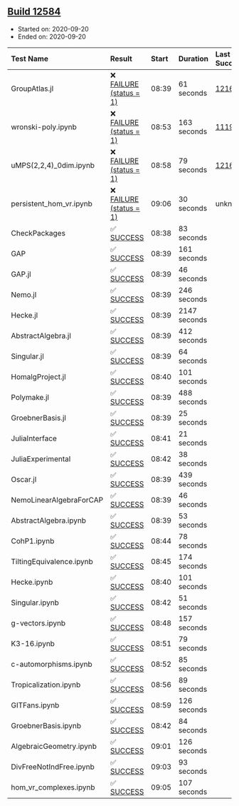 ## [Build 12584](https://oscarci.mathematik.uni-kl.de/job/oscar/12584/)

* Started on: 2020-09-20
* Ended on: 2020-09-20

| Test Name    | Result | Start | Duration | Last Success | First Failure |
|:-------------|:-------|:------|:---------|:-------------|:--------------|
| GroupAtlas.jl | ❌ [FAILURE (status = 1)](https://oscarci.mathematik.uni-kl.de/job/oscar/12584/artifact/logs/build-12584/GroupAtlas.jl.log) | 08:39 | 61 seconds | [12167](https://oscarci.mathematik.uni-kl.de/job/oscar/12167/) | [12168](https://oscarci.mathematik.uni-kl.de/job/oscar/12168/) |
| wronski-poly.ipynb | ❌ [FAILURE (status = 1)](https://oscarci.mathematik.uni-kl.de/job/oscar/12584/artifact/logs/build-12584/wronski-poly.ipynb.log) | 08:53 | 163 seconds | [11192](https://oscarci.mathematik.uni-kl.de/job/oscar/11192/) | [11193](https://oscarci.mathematik.uni-kl.de/job/oscar/11193/) |
| uMPS(2,2,4)_0dim.ipynb | ❌ [FAILURE (status = 1)](https://oscarci.mathematik.uni-kl.de/job/oscar/12584/artifact/logs/build-12584/uMPS-2-2-4-_0dim.ipynb.log) | 08:58 | 79 seconds | [12167](https://oscarci.mathematik.uni-kl.de/job/oscar/12167/) | [12168](https://oscarci.mathematik.uni-kl.de/job/oscar/12168/) |
| persistent_hom_vr.ipynb | ❌ [FAILURE (status = 1)](https://oscarci.mathematik.uni-kl.de/job/oscar/12584/artifact/logs/build-12584/persistent_hom_vr.ipynb.log) | 09:06 | 30 seconds | unknown | unknown |
| CheckPackages | ✅ [SUCCESS](https://oscarci.mathematik.uni-kl.de/job/oscar/12584/artifact/logs/build-12584/CheckPackages.log) | 08:38 | 83 seconds |  |  |
| GAP | ✅ [SUCCESS](https://oscarci.mathematik.uni-kl.de/job/oscar/12584/artifact/logs/build-12584/GAP.log) | 08:39 | 161 seconds |  |  |
| GAP.jl | ✅ [SUCCESS](https://oscarci.mathematik.uni-kl.de/job/oscar/12584/artifact/logs/build-12584/GAP.jl.log) | 08:39 | 46 seconds |  |  |
| Nemo.jl | ✅ [SUCCESS](https://oscarci.mathematik.uni-kl.de/job/oscar/12584/artifact/logs/build-12584/Nemo.jl.log) | 08:39 | 246 seconds |  |  |
| Hecke.jl | ✅ [SUCCESS](https://oscarci.mathematik.uni-kl.de/job/oscar/12584/artifact/logs/build-12584/Hecke.jl.log) | 08:39 | 2147 seconds |  |  |
| AbstractAlgebra.jl | ✅ [SUCCESS](https://oscarci.mathematik.uni-kl.de/job/oscar/12584/artifact/logs/build-12584/AbstractAlgebra.jl.log) | 08:39 | 412 seconds |  |  |
| Singular.jl | ✅ [SUCCESS](https://oscarci.mathematik.uni-kl.de/job/oscar/12584/artifact/logs/build-12584/Singular.jl.log) | 08:39 | 64 seconds |  |  |
| HomalgProject.jl | ✅ [SUCCESS](https://oscarci.mathematik.uni-kl.de/job/oscar/12584/artifact/logs/build-12584/HomalgProject.jl.log) | 08:40 | 101 seconds |  |  |
| Polymake.jl | ✅ [SUCCESS](https://oscarci.mathematik.uni-kl.de/job/oscar/12584/artifact/logs/build-12584/Polymake.jl.log) | 08:39 | 488 seconds |  |  |
| GroebnerBasis.jl | ✅ [SUCCESS](https://oscarci.mathematik.uni-kl.de/job/oscar/12584/artifact/logs/build-12584/GroebnerBasis.jl.log) | 08:39 | 25 seconds |  |  |
| JuliaInterface | ✅ [SUCCESS](https://oscarci.mathematik.uni-kl.de/job/oscar/12584/artifact/logs/build-12584/JuliaInterface.log) | 08:41 | 21 seconds |  |  |
| JuliaExperimental | ✅ [SUCCESS](https://oscarci.mathematik.uni-kl.de/job/oscar/12584/artifact/logs/build-12584/JuliaExperimental.log) | 08:42 | 38 seconds |  |  |
| Oscar.jl | ✅ [SUCCESS](https://oscarci.mathematik.uni-kl.de/job/oscar/12584/artifact/logs/build-12584/Oscar.jl.log) | 08:39 | 439 seconds |  |  |
| NemoLinearAlgebraForCAP | ✅ [SUCCESS](https://oscarci.mathematik.uni-kl.de/job/oscar/12584/artifact/logs/build-12584/NemoLinearAlgebraForCAP.log) | 08:39 | 46 seconds |  |  |
| AbstractAlgebra.ipynb | ✅ [SUCCESS](https://oscarci.mathematik.uni-kl.de/job/oscar/12584/artifact/logs/build-12584/AbstractAlgebra.ipynb.log) | 08:39 | 53 seconds |  |  |
| CohP1.ipynb | ✅ [SUCCESS](https://oscarci.mathematik.uni-kl.de/job/oscar/12584/artifact/logs/build-12584/CohP1.ipynb.log) | 08:44 | 78 seconds |  |  |
| TiltingEquivalence.ipynb | ✅ [SUCCESS](https://oscarci.mathematik.uni-kl.de/job/oscar/12584/artifact/logs/build-12584/TiltingEquivalence.ipynb.log) | 08:45 | 174 seconds |  |  |
| Hecke.ipynb | ✅ [SUCCESS](https://oscarci.mathematik.uni-kl.de/job/oscar/12584/artifact/logs/build-12584/Hecke.ipynb.log) | 08:40 | 101 seconds |  |  |
| Singular.ipynb | ✅ [SUCCESS](https://oscarci.mathematik.uni-kl.de/job/oscar/12584/artifact/logs/build-12584/Singular.ipynb.log) | 08:42 | 51 seconds |  |  |
| g-vectors.ipynb | ✅ [SUCCESS](https://oscarci.mathematik.uni-kl.de/job/oscar/12584/artifact/logs/build-12584/g-vectors.ipynb.log) | 08:48 | 157 seconds |  |  |
| K3-16.ipynb | ✅ [SUCCESS](https://oscarci.mathematik.uni-kl.de/job/oscar/12584/artifact/logs/build-12584/K3-16.ipynb.log) | 08:51 | 79 seconds |  |  |
| c-automorphisms.ipynb | ✅ [SUCCESS](https://oscarci.mathematik.uni-kl.de/job/oscar/12584/artifact/logs/build-12584/c-automorphisms.ipynb.log) | 08:52 | 85 seconds |  |  |
| Tropicalization.ipynb | ✅ [SUCCESS](https://oscarci.mathematik.uni-kl.de/job/oscar/12584/artifact/logs/build-12584/Tropicalization.ipynb.log) | 08:56 | 89 seconds |  |  |
| GITFans.ipynb | ✅ [SUCCESS](https://oscarci.mathematik.uni-kl.de/job/oscar/12584/artifact/logs/build-12584/GITFans.ipynb.log) | 08:59 | 126 seconds |  |  |
| GroebnerBasis.ipynb | ✅ [SUCCESS](https://oscarci.mathematik.uni-kl.de/job/oscar/12584/artifact/logs/build-12584/GroebnerBasis.ipynb.log) | 08:42 | 84 seconds |  |  |
| AlgebraicGeometry.ipynb | ✅ [SUCCESS](https://oscarci.mathematik.uni-kl.de/job/oscar/12584/artifact/logs/build-12584/AlgebraicGeometry.ipynb.log) | 09:01 | 126 seconds |  |  |
| DivFreeNotIndFree.ipynb | ✅ [SUCCESS](https://oscarci.mathematik.uni-kl.de/job/oscar/12584/artifact/logs/build-12584/DivFreeNotIndFree.ipynb.log) | 09:03 | 93 seconds |  |  |
| hom_vr_complexes.ipynb | ✅ [SUCCESS](https://oscarci.mathematik.uni-kl.de/job/oscar/12584/artifact/logs/build-12584/hom_vr_complexes.ipynb.log) | 09:05 | 107 seconds |  |  |
